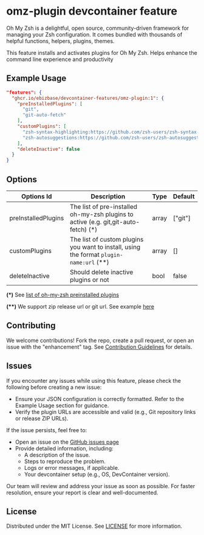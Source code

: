 # omz-plugin devcontainer feature

Oh My Zsh is a delightful, open source, community-driven framework for managing your Zsh configuration. It comes bundled with thousands of helpful functions, helpers, plugins, themes. 

This feature installs and activates plugins for Oh My Zsh. Helps enhance the command line experience and productivity

## Example Usage

```json
"features": {
  "ghcr.io/ebizbase/devcontainer-features/omz-plugin:1": {
    "preInstalledPlugins": [
      "git", 
      "git-auto-fetch"
    ],
    "customPlugins": [
      "zsh-syntax-highlighting:https://github.com/zsh-users/zsh-syntax-highlighting.git",
      "zsh-autosuggestions:https://github.com/zsh-users/zsh-autosuggestions/archive/refs/tags/v0.7.1.zip"
    ],
    "deleteInactive": false 
  }
}
```

## Options

| Options Id          | Description                                                                                   | Type  | Default |
| ------------------- | --------------------------------------------------------------------------------------------- | ----- | ------- |
| preInstalledPlugins | The list of pre-installed oh-my-zsh plugins to active (e.g. git,git-auto-fetch) (\*)          | array | ["git"] |
| customPlugins       | The list of custom plugins you want to install, using the format `plugin-name:url` (\*\*)     | array | []      |
| deleteInactive      | Should delete inactive plugins or not                                                         | bool  | false   |

**(\*)** See [list of oh-my-zsh preinstalled plugins](https://github.com/ohmyzsh/ohmyzsh/wiki/plugins)

**(\*\*)** We support zip release url or git url. See example [here](https://github.com/ebizbase/dev-infras/blob/main/devcontainer-images/base-devcontainer/devcontainer.json)

## Contributing

We welcome contributions! Fork the repo, create a pull request, or open an issue with the "enhancement" tag. See [Contribution Guidelines][contribution-guidelines-url] for details.

## Issues

If you encounter any issues while using this feature, please check the following before creating a new issue:
- Ensure your JSON configuration is correctly formatted. Refer to the Example Usage section for guidance.
- Verify the plugin URLs are accessible and valid (e.g., Git repository links or release ZIP URLs).

If the issue persists, feel free to:

- Open an issue on the [GitHub issues page][issues-url]
- Provide detailed information, including:
  - A description of the issue.
  - Steps to reproduce the problem.
  - Logs or error messages, if applicable.
  - Your devcontainer setup (e.g., OS, DevContainer version).

Our team will review and address your issue as soon as possible. For faster resolution, ensure your report is clear and well-documented.


## License

Distributed under the MIT License. See [LICENSE][license-url] for more information.

[issues-url]: https://github.com/ebizbase/dev-infras/issues
[contribution-guidelines-url]: https://github.com/ebizbase/dev-infras/blob/main/CONTRIBUTING.md
[license-url]: https://github.com/ebizbase/dev-infras/blob/main/LICENSE.txt

